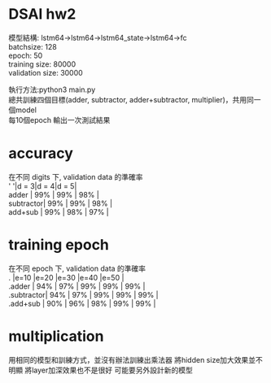 
# DSAI hw2

模型結構: lstm64->lstm64->lstm64_state->lstm64->fc  
batchsize: 128  
epoch: 50  
training size: 80000  
validation size: 30000  

執行方法:python3 main.py  
總共訓練四個目標(adder, subtractor, adder+subtractor, multiplier)，共用同一個model  
每10個epoch 輸出一次測試結果  

# accuracy

在不同 digits 下, validation data 的準確率  
'          '|d = 3|d = 4|d = 5|  
adder     | 99% | 99% | 98% |  
subtractor| 99% | 99% | 98% |  
add+sub   | 99% | 98% | 97% |  


# training epoch  
在不同 epoch 下, validation data 的準確率  
.          |e=10 |e=20 |e=30 |e=40 |e=50 |  
.adder     | 94% | 97% | 99% | 99% | 99% |  
.subtractor| 94% | 97% | 99% | 99% | 99% |  
.add+sub   | 90% | 96% | 98% | 99% | 99% |  

# multiplication
用相同的模型和訓練方式，並沒有辦法訓練出乘法器
將hidden size加大效果並不明顯
將layer加深效果也不是很好
可能要另外設計新的模型


